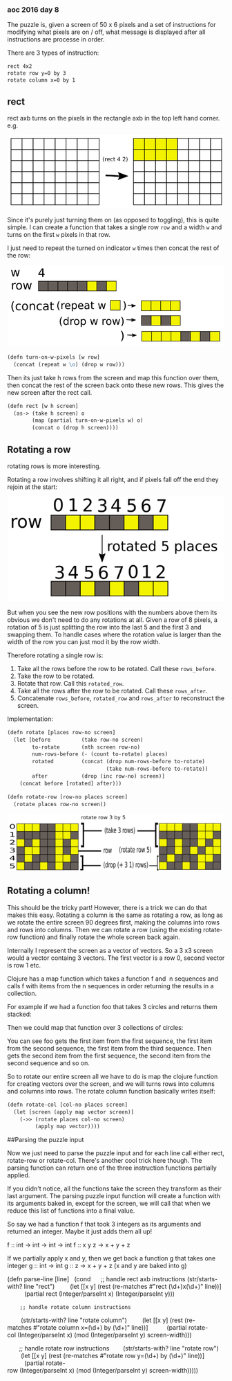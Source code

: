 ### aoc 2016 day 8

The puzzle is, given a screen of 50 x 6 pixels and a set of instructions for modifying what pixels are on / off, what message is displayed after all instructions are processe in order.

There are 3 types of instruction:

```
rect 4x2
rotate row y=0 by 3
rotate column x=0 by 1
```

## rect

rect axb turns on the pixels in the rectangle axb in the top left hand corner. e.g.

![Image of Rect](https://github.com/stuartstein777/solution-notes/blob/main/fig1.png)

Since it's purely just turning them on (as opposed to toggling), this is quite simple. I can create a function that takes a single row `row` and a width `w` and turns on the first `w` pixels in that row.

I just need to repeat the turned on indicator `w` times then concat the rest of the row:

![Image of repeating and concating](https://github.com/stuartstein777/solution-notes/blob/main/fig2.png)


```clojure
(defn turn-on-w-pixels [w row]
  (concat (repeat w \o) (drop w row)))
```

Then its just take h rows from the screen and map this function over them, then concat the rest of the screen back onto these new rows. This gives the new screen after the rect call.

```clojure
(defn rect [w h screen]
  (as-> (take h screen) o
        (map (partial turn-on-w-pixels w) o)
        (concat o (drop h screen))))
```

## Rotating a row

rotating rows is more interesting.

Rotating a row involves shifting it all right, and if pixels fall off the end they rejoin at the start:

![Image of rotating a row](https://github.com/stuartstein777/solution-notes/blob/main/fig3.png)


But when you see the new row positions with the numbers above them its obvious we don't need to do any rotations at all.
Given a row of 8 pixels, a rotation of 5 is just splitting the row into the last 5 and the first 3 and swapping them.
To handle cases where the rotation value is larger than the width of the row you can just mod it by the row width.

Therefore rotating a single row is:

1) Take all the rows before the row to be rotated. Call these `rows_before`.
2) Take the row to be rotated.
3) Rotate that row. Call this `rotated_row`.
4) Take all the rows after the row to be rotated. Call these `rows_after`.
5) Concatenate `rows_before`, `rotated_row` and `rows_after` to reconstruct the screen.

Implementation:
```clojure
(defn rotate [places row-no screen]
  (let [before          (take row-no screen)
        to-rotate       (nth screen row-no)
        num-rows-before (- (count to-rotate) places)
        rotated         (concat (drop num-rows-before to-rotate)
                                (take num-rows-before to-rotate))
        after           (drop (inc row-no) screen)]
    (concat before [rotated] after)))
```

```clojure
(defn rotate-row [row-no places screen]
  (rotate places row-no screen))
```
![Image of rotating a row 2](https://github.com/stuartstein777/solution-notes/blob/main/fig4.png)


## Rotating a column!

This should be the tricky part! However, there is a trick we can do that makes this easy.
Rotating a column is the same as rotating a row, as long as we rotate the entire screen 90 degrees first, making the columns into rows and rows into columns. Then we can rotate a row (using the existing rotate-row function) and finally rotate the whole screen back again.

Internally I represent the screen as a vector of vectors. So a 3 x3 screen would a vector containg 3 vectors.
The first vector is a row 0, second vector is row 1 etc.




Clojure has a map function which takes a function f and  n sequences and calls f with items from the n sequences in order returning the results in a collection.

For example if we had a function foo that takes 3 circles and returns them stacked:



Then we could map that function over 3 collections of circles:




You can see foo gets the first item from the first sequence, the first item from the second sequence, the first item from the third sequence. Then gets the second item from the first sequence, the second item from the second sequence and so on.

So to rotate our entire screen all we have to do is map the clojure function for creating vectors over the screen, and we will turns rows into columns and columns into rows. The rotate column function basically writes itself:

```clojure
(defn rotate-col [col-no places screen]
  (let [screen (apply map vector screen)]
    (->> (rotate places col-no screen)
         (apply map vector))))
```


##Parsing the puzzle input

Now we just need to parse the puzzle input and for each line call either rect, rotate-row or rotate-col. There's another cool trick here though. The parsing function can return one of the three instruction functions partially applied.

If you didn't notice, all the functions take the screen they transform as their last argument. The parsing puzzle input function will create a function with its arguments baked in, except for the screen, we will call that when we reduce this list of functions into a final value.

So say we had a function f that took 3 integers as its arguments and returned an integer. Maybe it just adds them all up!


f :: int -> int -> int -> int
f :: x y z -> x + y + z

If we partially apply x and y, then we get back a function g that takes one integer
g :: int -> int
g :: z -> x + y + z (x and y are baked into g)

(defn parse-line [line]
  (cond 
        ;; handle rect axb instructions
        (str/starts-with? line "rect")
        (let [[x y] (rest (re-matches #"rect (\d+)x(\d+)" line))]
          (partial rect (Integer/parseInt x) (Integer/parseInt y)))

        ;; handle rotate column instructions
        (str/starts-with? line "rotate column")
        (let [[x y] (rest (re-matches #"rotate column x=(\d+) by (\d+)" line))]
          (partial rotate-col (Integer/parseInt x) (mod (Integer/parseInt y) screen-width)))

        ;; handle rotate row instructions
        (str/starts-with? line "rotate row")
        (let [[x y] (rest (re-matches #"rotate row y=(\d+) by (\d+)" line))]
          (partial rotate-row (Integer/parseInt x) (mod (Integer/parseInt y) screen-width)))))

